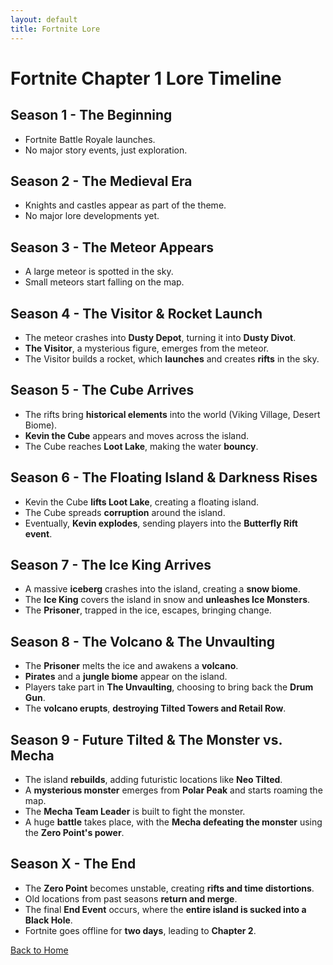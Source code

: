 ```yaml
---
layout: default
title: Fortnite Lore
---
```


# **Fortnite Chapter 1 Lore Timeline**

## **Season 1 - The Beginning**
- Fortnite Battle Royale launches.  
- No major story events, just exploration.  

## **Season 2 - The Medieval Era**
- Knights and castles appear as part of the theme.  
- No major lore developments yet.  

## **Season 3 - The Meteor Appears**
- A large meteor is spotted in the sky.  
- Small meteors start falling on the map.  

## **Season 4 - The Visitor & Rocket Launch**
- The meteor crashes into **Dusty Depot**, turning it into **Dusty Divot**.  
- **The Visitor**, a mysterious figure, emerges from the meteor.  
- The Visitor builds a rocket, which **launches** and creates **rifts** in the sky.  

## **Season 5 - The Cube Arrives**
- The rifts bring **historical elements** into the world (Viking Village, Desert Biome).  
- **Kevin the Cube** appears and moves across the island.  
- The Cube reaches **Loot Lake**, making the water **bouncy**.  

## **Season 6 - The Floating Island & Darkness Rises**
- Kevin the Cube **lifts Loot Lake**, creating a floating island.  
- The Cube spreads **corruption** around the island.  
- Eventually, **Kevin explodes**, sending players into the **Butterfly Rift event**.  

## **Season 7 - The Ice King Arrives**
- A massive **iceberg** crashes into the island, creating a **snow biome**.  
- The **Ice King** covers the island in snow and **unleashes Ice Monsters**.  
- The **Prisoner**, trapped in the ice, escapes, bringing change.  

## **Season 8 - The Volcano & The Unvaulting**
- The **Prisoner** melts the ice and awakens a **volcano**.  
- **Pirates** and a **jungle biome** appear on the island.  
- Players take part in **The Unvaulting**, choosing to bring back the **Drum Gun**.  
- The **volcano erupts**, **destroying Tilted Towers and Retail Row**.  

## **Season 9 - Future Tilted & The Monster vs. Mecha**
- The island **rebuilds**, adding futuristic locations like **Neo Tilted**.  
- A **mysterious monster** emerges from **Polar Peak** and starts roaming the map.  
- The **Mecha Team Leader** is built to fight the monster.  
- A huge **battle** takes place, with the **Mecha defeating the monster** using the **Zero Point's power**.  

## **Season X - The End**
- The **Zero Point** becomes unstable, creating **rifts and time distortions**.  
- Old locations from past seasons **return and merge**.  
- The final **End Event** occurs, where the **entire island is sucked into a Black Hole**.  
- Fortnite goes offline for **two days**, leading to **Chapter 2**.  

[Back to Home](https://github.com/IslandShockWave/fortnite-timeline/blob/main/Index.md)
